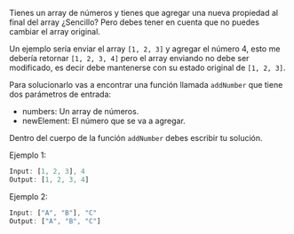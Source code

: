 Tienes un array de números y tienes que agregar una nueva propiedad al final del array ¿Sencillo? Pero debes tener en cuenta que no puedes cambiar el array original.

Un ejemplo sería enviar el array `[1, 2, 3]` y agregar el número 4, esto me debería retornar `[1, 2, 3, 4]` pero el array enviando no debe ser modificado, es decir debe mantenerse con su estado original de `[1, 2, 3]`.

Para solucionarlo vas a encontrar una función llamada `addNumber` que tiene dos parámetros de entrada:

- numbers: Un array de números.
- newElement: El número que se va a agregar.

Dentro del cuerpo de la función `addNumber` debes escribir tu solución.

Ejemplo 1:

```js
Input: [1, 2, 3], 4
Output: [1, 2, 3, 4]
```

Ejemplo 2:

```js
Input: ["A", "B"], "C"
Output: ["A", "B", "C"]
```
